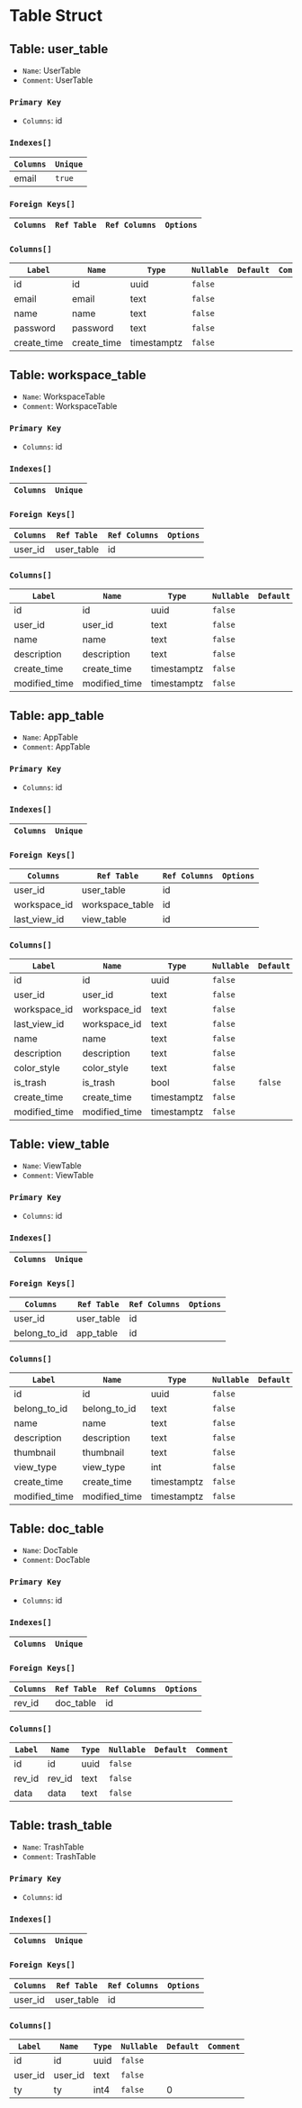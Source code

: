 
# Table Struct

## Table: user_table

- `Name`: UserTable
- `Comment`: UserTable

### `Primary Key`

- `Columns`: id

### `Indexes[]`

| `Columns` | `Unique` |
| --------- | -------- |
| email     | `true`   |

### `Foreign Keys[]`

| `Columns` | `Ref Table` | `Ref Columns` | `Options` |
| --------- | ----------- | ------------- | --------- |


### `Columns[]`

| `Label`     | `Name`      | `Type`      | `Nullable` | `Default` | `Comment` |
| ----------- | ----------- | ----------- | ---------- | --------- | --------- |
| id          | id          | uuid        | `false`    |           |           |
| email       | email       | text        | `false`    |           |           |
| name        | name        | text        | `false`    |           |           |
| password    | password    | text        | `false`    |           |           |
| create_time | create_time | timestamptz | `false`    |           |           |


## Table: workspace_table

- `Name`: WorkspaceTable
- `Comment`: WorkspaceTable

### `Primary Key`

- `Columns`: id

### `Indexes[]`

| `Columns` | `Unique` |
| --------- | -------- |

### `Foreign Keys[]`

| `Columns` | `Ref Table` | `Ref Columns` | `Options` |
| --------- | ----------- | ------------- | --------- |
| user_id   | user_table  | id            |           |

### `Columns[]`

| `Label`       | `Name`        | `Type`      | `Nullable` | `Default` | `Comment` |
| ------------- | ------------- | ----------- | ---------- | --------- | --------- |
| id            | id            | uuid        | `false`    |           |           |
| user_id       | user_id       | text        | `false`    |           |           |
| name          | name          | text        | `false`    |           |           |
| description   | description   | text        | `false`    |           |           |
| create_time   | create_time   | timestamptz | `false`    |           |           |
| modified_time | modified_time | timestamptz | `false`    |           |           |


## Table: app_table

- `Name`: AppTable
- `Comment`: AppTable

### `Primary Key`

- `Columns`: id

### `Indexes[]`

| `Columns` | `Unique` |
| --------- | -------- |

### `Foreign Keys[]`

| `Columns`    | `Ref Table`     | `Ref Columns` | `Options` |
| ------------ | --------------- | ------------- | --------- |
| user_id      | user_table      | id            |           |
| workspace_id | workspace_table | id            |           |
| last_view_id | view_table      | id            |           |

### `Columns[]`

| `Label`       | `Name`        | `Type`      | `Nullable` | `Default` | `Comment` |
| ------------- | ------------- | ----------- | ---------- | --------- | --------- |
| id            | id            | uuid        | `false`    |           |           |
| user_id       | user_id       | text        | `false`    |           |           |
| workspace_id  | workspace_id  | text        | `false`    |           |           |
| last_view_id  | workspace_id  | text        | `false`    |           |           |
| name          | name          | text        | `false`    |           |           |
| description   | description   | text        | `false`    |           |           |
| color_style   | color_style   | text        | `false`    |           |           |
| is_trash      | is_trash      | bool        | `false`    | `false`   |           |
| create_time   | create_time   | timestamptz | `false`    |           |           |
| modified_time | modified_time | timestamptz | `false`    |           |           |


## Table: view_table

- `Name`: ViewTable
- `Comment`: ViewTable

### `Primary Key`

- `Columns`: id

### `Indexes[]`

| `Columns` | `Unique` |
| --------- | -------- |

### `Foreign Keys[]`

| `Columns`    | `Ref Table` | `Ref Columns` | `Options` |
| ------------ | ----------- | ------------- | --------- |
| user_id      | user_table  | id            |           |
| belong_to_id | app_table   | id            |           |

### `Columns[]`

| `Label`       | `Name`        | `Type`      | `Nullable` | `Default` | `Comment` |
| ------------- | ------------- | ----------- | ---------- | --------- | --------- |
| id            | id            | uuid        | `false`    |           |           |
| belong_to_id  | belong_to_id  | text        | `false`    |           |           |
| name          | name          | text        | `false`    |           |           |
| description   | description   | text        | `false`    |           |           |
| thumbnail     | thumbnail     | text        | `false`    |           |           |
| view_type     | view_type     | int         | `false`    |           |           |
| create_time   | create_time   | timestamptz | `false`    |           |           |
| modified_time | modified_time | timestamptz | `false`    |           |           |


## Table: doc_table

- `Name`: DocTable
- `Comment`: DocTable

### `Primary Key`

- `Columns`: id

### `Indexes[]`

| `Columns` | `Unique` |
| --------- | -------- |

### `Foreign Keys[]`

| `Columns` | `Ref Table` | `Ref Columns` | `Options` |
| --------- | ----------- | ------------- | --------- |
| rev_id    | doc_table   | id            |           |



### `Columns[]`

| `Label` | `Name` | `Type` | `Nullable` | `Default` | `Comment` |
| ------- | ------ | ------ | ---------- | --------- | --------- |
| id      | id     | uuid   | `false`    |           |           |
| rev_id  | rev_id | text   | `false`    |           |           |
| data    | data   | text   | `false`    |           |           |


## Table: trash_table

- `Name`: TrashTable
- `Comment`: TrashTable

### `Primary Key`

- `Columns`: id

### `Indexes[]`

| `Columns` | `Unique` |
| --------- | -------- |

### `Foreign Keys[]`

| `Columns` | `Ref Table` | `Ref Columns` | `Options` |
| --------- | ----------- | ------------- | --------- |
| user_id   | user_table  | id            |           |


### `Columns[]`

| `Label` | `Name`  | `Type` | `Nullable` | `Default` | `Comment` |
| ------- | ------- | ------ | ---------- | --------- | --------- |
| id      | id      | uuid   | `false`    |           |           |
| user_id | user_id | text   | `false`    |           |           |
| ty      | ty      | int4   | `false`    | 0         |           |


